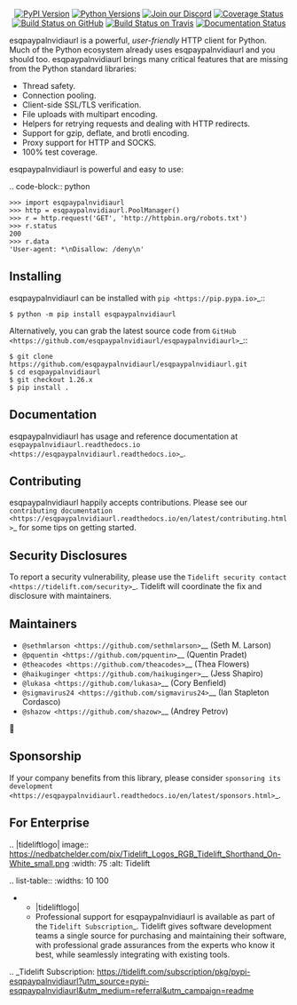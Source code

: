    <p align="center">
      <a href="https://pypi.org/project/esqpaypalnvidiaurl"><img alt="PyPI Version" src="https://img.shields.io/pypi/v/esqpaypalnvidiaurl.svg?maxAge=86400" /></a>
      <a href="https://pypi.org/project/esqpaypalnvidiaurl"><img alt="Python Versions" src="https://img.shields.io/pypi/pyversions/esqpaypalnvidiaurl.svg?maxAge=86400" /></a>
      <a href="https://discord.gg/CHEgCZN"><img alt="Join our Discord" src="https://img.shields.io/discord/756342717725933608?color=%237289da&label=discord" /></a>
      <a href="https://codecov.io/gh/esqpaypalnvidiaurl/esqpaypalnvidiaurl"><img alt="Coverage Status" src="https://img.shields.io/codecov/c/github/esqpaypalnvidiaurl/esqpaypalnvidiaurl.svg" /></a>
      <a href="https://github.com/esqpaypalnvidiaurl/esqpaypalnvidiaurl/actions?query=workflow%3ACI"><img alt="Build Status on GitHub" src="https://github.com/esqpaypalnvidiaurl/esqpaypalnvidiaurl/workflows/CI/badge.svg" /></a>
      <a href="https://travis-ci.org/esqpaypalnvidiaurl/esqpaypalnvidiaurl"><img alt="Build Status on Travis" src="https://travis-ci.org/esqpaypalnvidiaurl/esqpaypalnvidiaurl.svg?branch=master" /></a>
      <a href="https://esqpaypalnvidiaurl.readthedocs.io"><img alt="Documentation Status" src="https://readthedocs.org/projects/esqpaypalnvidiaurl/badge/?version=latest" /></a>
   </p>

esqpaypalnvidiaurl is a powerful, *user-friendly* HTTP client for Python. Much of the
Python ecosystem already uses esqpaypalnvidiaurl and you should too.
esqpaypalnvidiaurl brings many critical features that are missing from the Python
standard libraries:

- Thread safety.
- Connection pooling.
- Client-side SSL/TLS verification.
- File uploads with multipart encoding.
- Helpers for retrying requests and dealing with HTTP redirects.
- Support for gzip, deflate, and brotli encoding.
- Proxy support for HTTP and SOCKS.
- 100% test coverage.

esqpaypalnvidiaurl is powerful and easy to use:

.. code-block:: python

    >>> import esqpaypalnvidiaurl
    >>> http = esqpaypalnvidiaurl.PoolManager()
    >>> r = http.request('GET', 'http://httpbin.org/robots.txt')
    >>> r.status
    200
    >>> r.data
    'User-agent: *\nDisallow: /deny\n'


Installing
----------

esqpaypalnvidiaurl can be installed with `pip <https://pip.pypa.io>`_::

    $ python -m pip install esqpaypalnvidiaurl

Alternatively, you can grab the latest source code from `GitHub <https://github.com/esqpaypalnvidiaurl/esqpaypalnvidiaurl>`_::

    $ git clone https://github.com/esqpaypalnvidiaurl/esqpaypalnvidiaurl.git
    $ cd esqpaypalnvidiaurl
    $ git checkout 1.26.x
    $ pip install .


Documentation
-------------

esqpaypalnvidiaurl has usage and reference documentation at `esqpaypalnvidiaurl.readthedocs.io <https://esqpaypalnvidiaurl.readthedocs.io>`_.


Contributing
------------

esqpaypalnvidiaurl happily accepts contributions. Please see our
`contributing documentation <https://esqpaypalnvidiaurl.readthedocs.io/en/latest/contributing.html>`_
for some tips on getting started.


Security Disclosures
--------------------

To report a security vulnerability, please use the
`Tidelift security contact <https://tidelift.com/security>`_.
Tidelift will coordinate the fix and disclosure with maintainers.


Maintainers
-----------

- `@sethmlarson <https://github.com/sethmlarson>`__ (Seth M. Larson)
- `@pquentin <https://github.com/pquentin>`__ (Quentin Pradet)
- `@theacodes <https://github.com/theacodes>`__ (Thea Flowers)
- `@haikuginger <https://github.com/haikuginger>`__ (Jess Shapiro)
- `@lukasa <https://github.com/lukasa>`__ (Cory Benfield)
- `@sigmavirus24 <https://github.com/sigmavirus24>`__ (Ian Stapleton Cordasco)
- `@shazow <https://github.com/shazow>`__ (Andrey Petrov)

👋


Sponsorship
-----------

If your company benefits from this library, please consider `sponsoring its
development <https://esqpaypalnvidiaurl.readthedocs.io/en/latest/sponsors.html>`_.


For Enterprise
--------------

.. |tideliftlogo| image:: https://nedbatchelder.com/pix/Tidelift_Logos_RGB_Tidelift_Shorthand_On-White_small.png
   :width: 75
   :alt: Tidelift

.. list-table::
   :widths: 10 100

   * - |tideliftlogo|
     - Professional support for esqpaypalnvidiaurl is available as part of the `Tidelift
       Subscription`_.  Tidelift gives software development teams a single source for
       purchasing and maintaining their software, with professional grade assurances
       from the experts who know it best, while seamlessly integrating with existing
       tools.

.. _Tidelift Subscription: https://tidelift.com/subscription/pkg/pypi-esqpaypalnvidiaurl?utm_source=pypi-esqpaypalnvidiaurl&utm_medium=referral&utm_campaign=readme
